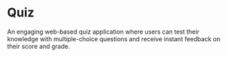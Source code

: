 # Quiz
An engaging web-based quiz application where users can test their knowledge with multiple-choice questions and receive instant feedback on their score and grade.
